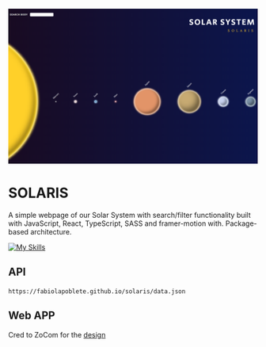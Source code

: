 ![poster](./solaris.png)
# SOLARIS
A simple webpage of our Solar System with search/filter functionality built with JavaScript, React, TypeScript, SASS and framer-motion with. Package-based architecture.

[![My Skills](https://skillicons.dev/icons?i=js,html,css,react,ts,sass,vite)](https://skillicons.dev)
## API
```
https://fabiolapoblete.github.io/solaris/data.json
```
## Web APP

Cred to ZoCom for the [design](https://www.figma.com/file/Snw8n1gba7Mbk6TCLEAB1A/JS-%2F-Solaris?node-id=0%3A1)

